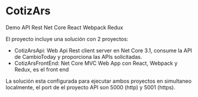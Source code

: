 # CotizArs
Demo API Rest Net Core React Webpack Redux

El proyecto incluye una solución con 2 proyectos:
- CotizArsApi: Web Api Rest client server en Net Core 3.1, consume la API de CambioToday y proporciona las APIs solicitadas.
- CotizArsFrontEnd: Net Core MVC Web App con React, Webpack y Redux, es el front end

La solución esta configurada para ejecutar ambos proyectos en simultaneo localmente, el port de el proyecto API son 5000 (http) y 5001 (https).
